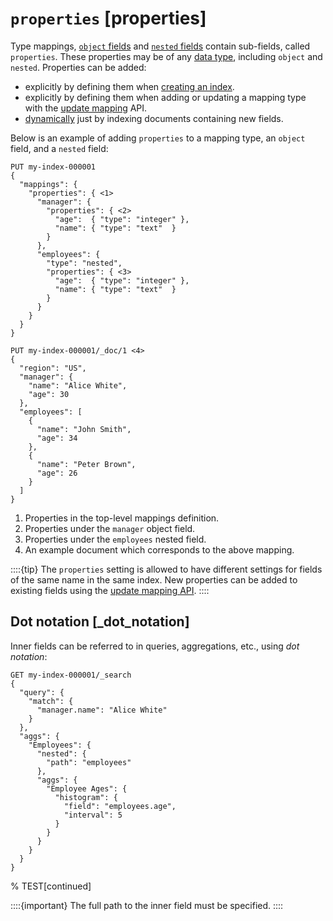 # `properties` [properties]

Type mappings, [`object` fields](object.md) and [`nested` fields](nested.md) contain sub-fields, called `properties`. These properties may be of any [data type](mapping-types.md), including `object` and `nested`. Properties can be added:

* explicitly by defining them when [creating an index](indices-create-index.md).
* explicitly by defining them when adding or updating a mapping type with the [update mapping](indices-put-mapping.md) API.
* [dynamically](dynamic-mapping.md) just by indexing documents containing new fields.

Below is an example of adding `properties` to a mapping type, an `object` field, and a `nested` field:

```console
PUT my-index-000001
{
  "mappings": {
    "properties": { <1>
      "manager": {
        "properties": { <2>
          "age":  { "type": "integer" },
          "name": { "type": "text"  }
        }
      },
      "employees": {
        "type": "nested",
        "properties": { <3>
          "age":  { "type": "integer" },
          "name": { "type": "text"  }
        }
      }
    }
  }
}

PUT my-index-000001/_doc/1 <4>
{
  "region": "US",
  "manager": {
    "name": "Alice White",
    "age": 30
  },
  "employees": [
    {
      "name": "John Smith",
      "age": 34
    },
    {
      "name": "Peter Brown",
      "age": 26
    }
  ]
}
```

1. Properties in the top-level mappings definition.
2. Properties under the `manager` object field.
3. Properties under the `employees` nested field.
4. An example document which corresponds to the above mapping.


::::{tip} 
The `properties` setting is allowed to have different settings for fields of the same name in the same index. New properties can be added to existing fields using the [update mapping API](indices-put-mapping.md).
::::


## Dot notation [_dot_notation]

Inner fields can be referred to in queries, aggregations, etc., using *dot notation*:

```console
GET my-index-000001/_search
{
  "query": {
    "match": {
      "manager.name": "Alice White"
    }
  },
  "aggs": {
    "Employees": {
      "nested": {
        "path": "employees"
      },
      "aggs": {
        "Employee Ages": {
          "histogram": {
            "field": "employees.age",
            "interval": 5
          }
        }
      }
    }
  }
}
```

%  TEST[continued]

::::{important} 
The full path to the inner field must be specified.
::::



